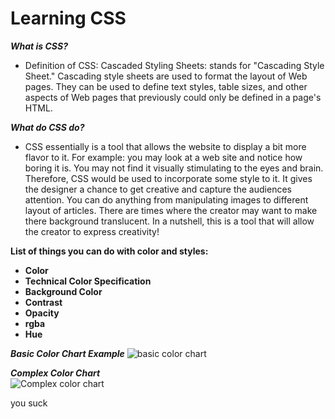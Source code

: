 # Learning CSS

_**What is CSS?**_
* Definition of CSS: Cascaded Styling Sheets: stands for "Cascading Style Sheet." Cascading style sheets are used to format the layout of Web pages. They can be used to define text styles, table sizes, and other aspects of Web pages that previously could only be defined in a page's HTML.  

_**What do CSS do?**_

* CSS essentially is a tool that allows the website to display a bit more flavor to it. For example: you may look at a web site and notice how boring it is. You may not find it visually stimulating to the eyes and brain. Therefore, CSS would be used to incorporate some style to it. It gives the designer a chance to get creative and capture the audiences attention. You can do anything from manipulating images to different layout of articles. There are times where the creator may want to make there background translucent. In a nutshell, this is a tool that will allow the creator to express creativity!  

**List of things you can do with color and styles:**

* **Color**
* **Technical Color Specification**
* **Background Color**
* **Contrast**
* **Opacity**
* **rgba**
* **Hue**

**_Basic Color Chart Example_**
![basic color chart](https://www.site-ninja.com/s3.amazonaws.com/siteninja/site-ninja-com/images/420/original/ColorTable16130e.gif?1297021781)

**_Complex Color Chart_**  
![Complex color chart](https://blog.tatedavies.com/wp-content/uploads/2013/06/color-codes.gif)



you suck
